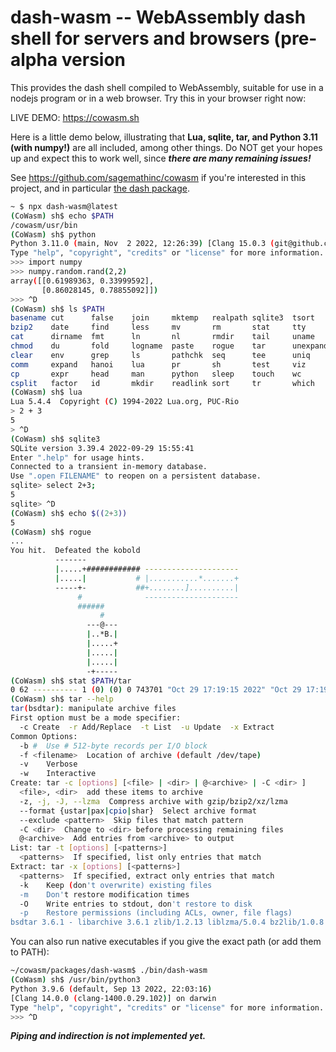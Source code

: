 # dash-wasm -- WebAssembly dash shell for servers and browsers (pre-alpha version

This provides the dash shell compiled to WebAssembly, suitable for use in a
nodejs program or in a web browser.  Try this in your browser right now:

LIVE DEMO:  https://cowasm.sh 

Here is a little demo below, illustrating that **Lua, sqlite, tar, and Python 3.11 \(with numpy!\)** are all
included, among other things. Do NOT get your hopes up and expect this to work well, since _**there are many remaining issues!**_

See https://github.com/sagemathinc/cowasm if you're interested in this project, and
in particular [the dash package](https://github.com/sagemathinc/cowasm/tree/main/core/dash).

```sh
~ $ npx dash-wasm@latest
(CoWasm) sh$ echo $PATH
/cowasm/usr/bin
(CoWasm) sh$ python      
Python 3.11.0 (main, Nov  2 2022, 12:26:39) [Clang 15.0.3 (git@github.com:ziglang/zig-bootstrap.git 85033a9aa569b41658404d0e on wasi
Type "help", "copyright", "credits" or "license" for more information.
>>> import numpy
>>> numpy.random.rand(2,2)
array([[0.61989363, 0.33999592],
       [0.86028145, 0.78855092]])
>>> ^D
(CoWasm) sh$ ls $PATH
basename cut      false    join     mktemp   realpath sqlite3  tsort    xargs
bzip2    date     find     less     mv       rm       stat     tty      yes
cat      dirname  fmt      ln       nl       rmdir    tail     uname
chmod    du       fold     logname  paste    rogue    tar      unexpand
clear    env      grep     ls       pathchk  seq      tee      uniq
comm     expand   hanoi    lua      pr       sh       test     viz
cp       expr     head     man      python   sleep    touch    wc
csplit   factor   id       mkdir    readlink sort     tr       which
(CoWasm) sh$ lua
Lua 5.4.4  Copyright (C) 1994-2022 Lua.org, PUC-Rio
> 2 + 3
5
> ^D
(CoWasm) sh$ sqlite3
SQLite version 3.39.4 2022-09-29 15:55:41
Enter ".help" for usage hints.
Connected to a transient in-memory database.
Use ".open FILENAME" to reopen on a persistent database.
sqlite> select 2+3;
5
sqlite> ^D
(CoWasm) sh$ echo $((2+3))
5
(CoWasm) sh$ rogue
...
You hit.  Defeated the kobold
          -------
          |.....+############ ---------------------
          |.....|           # |...........*.......+
          -----+-           ##+........]..........|
               #              ---------------------
               ######
                    #
                 ---@---
                 |..*B.|
                 |.....+
                 |.....|
                 |.....|
                 -+-----
(CoWasm) sh$ stat $PATH/tar
0 62 ---------- 1 (0) (0) 0 743701 "Oct 29 17:19:15 2022" "Oct 29 17:19:15 2022" "Oct 29 17:19:15 2022" 0 0 /cowasm/bin/tar
(CoWasm) sh$ tar --help
tar(bsdtar): manipulate archive files
First option must be a mode specifier:
  -c Create  -r Add/Replace  -t List  -u Update  -x Extract
Common Options:
  -b #  Use # 512-byte records per I/O block
  -f <filename>  Location of archive (default /dev/tape)
  -v    Verbose
  -w    Interactive
Create: tar -c [options] [<file> | <dir> | @<archive> | -C <dir> ]
  <file>, <dir>  add these items to archive
  -z, -j, -J, --lzma  Compress archive with gzip/bzip2/xz/lzma
  --format {ustar|pax|cpio|shar}  Select archive format
  --exclude <pattern>  Skip files that match pattern
  -C <dir>  Change to <dir> before processing remaining files
  @<archive>  Add entries from <archive> to output
List: tar -t [options] [<patterns>]
  <patterns>  If specified, list only entries that match
Extract: tar -x [options] [<patterns>]
  <patterns>  If specified, extract only entries that match
  -k    Keep (don't overwrite) existing files
  -m    Don't restore modification times
  -O    Write entries to stdout, don't restore to disk
  -p    Restore permissions (including ACLs, owner, file flags)
bsdtar 3.6.1 - libarchive 3.6.1 zlib/1.2.13 liblzma/5.0.4 bz2lib/1.0.8 
```

You can also run native executables if you give the exact path (or add them to PATH):

```sh
~/cowasm/packages/dash-wasm$ ./bin/dash-wasm 
(CoWasm) sh$ /usr/bin/python3
Python 3.9.6 (default, Sep 13 2022, 22:03:16) 
[Clang 14.0.0 (clang-1400.0.29.102)] on darwin
Type "help", "copyright", "credits" or "license" for more information.
>>> ^D
```

_**Piping and indirection is not implemented yet.**_


